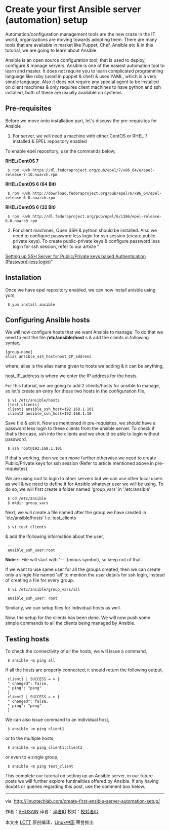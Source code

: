 Create your first Ansible server (automation) setup
======
Automation/configuration management tools are the new craze in the IT world, organizations are moving towards adopting them. There are many tools that are available in market like Puppet, Chef, Ansible etc & in this tutorial, we are going to learn about Ansible.

Ansible is an open source configuration tool; that is used to deploy, configure & manage servers. Ansible is one of the easiest automation tool to learn and master. It does not require you to learn complicated programming language like ruby (used in puppet & chef) & uses YAML, which is a very simple language. Also it does not require any special agent to be installed on client machines & only requires client machines to have python and ssh installed, both of these are usually available on systems.

## Pre-requisites

Before we move onto installation part, let's discuss the pre-requisites for Ansible

  1. For server, we will need a machine with either CentOS or RHEL 7 installed & EPEL repository enabled

To enable epel repository, use the commands below,

 **RHEL/CentOS 7**

```
 $ rpm -Uvh https://dl.fedoraproject.org/pub/epel/7/x86_64/e/epel-release-7-10.noarch.rpm
```

 **RHEL/CentOS 6 (64 Bit)**

```
 $ rpm -Uvh http://download.fedoraproject.org/pub/epel/6/x86_64/epel-release-6-8.noarch.rpm
```

 **RHEL/CentOS 6 (32 Bit)**

```
 $ rpm -Uvh http://dl.fedoraproject.org/pub/epel/6/i386/epel-release-6-8.noarch.rpm
```

  2. For client machines, Open SSH & python should be installed. Also we need to configure password less login for ssh session (create public-private keys). To create public-private keys & configure password less login for ssh session, refer to our article "

[Setting up SSH Server for Public/Private keys based Authentication (Password-less login)][1]"



##  Installation

Once we have epel repository enabled, we can now install anisble using yum,

```
 $ yum install ansible
```

##  Configuring Ansible hosts

We will now configure hosts that we want Ansible to manage. To do that we need to edit the file **/etc/ansible/host** s & add the clients in following syntax,

```
[group-name]
alias ansible_ssh_host=host_IP_address
```

where, alias is the alias name given to hosts we adding & it can be anything,

host_IP_address is where we enter the IP address for the hosts.

For this tutorial, we are going to add 2 clients/hosts for ansible to manage, so let's create an entry for these two hosts in the configuration file,

```
 $ vi /etc/ansible/hosts
 [test_clients]
 client1 ansible_ssh_host=192.168.1.101
 client2 ansible_ssh_host=192.168.1.10
```

Save file & exit it. Now as mentioned in pre-requisites, we should have a password less login to these clients from the ansible server. To check if that's the case, ssh into the clients and we should be able to login without password,

```
 $ ssh root@192.168.1.101
```

If that's working, then we can move further otherwise we need to create Public/Private keys for ssh session (Refer to article mentioned above in pre-requisites).

We are using root to login to other servers but we can use other local users as well & we need to define it for Ansible whatever user we will be using. To do so, we will first create a folder named 'group_vars' in '/etc/ansible'

```
 $ cd /etc/ansible
 $ mkdir group_vars
```

Next, we will create a file named after the group we have created in 'etc/ansible/hosts' i.e. test_clients

```
 $ vi test_clients
```

& add the ifollowing information about the user,

```
 --
 ansible_ssh_user:root
```

 **Note :-** File will start with  '--' (minus symbol), so keep not of that.

If we want to use same user for all the groups created, then we can create only a single file named 'all' to mention the user details for ssh login, instead of creating a file for every group.

```
 $ vi /etc/ansible/group_vars/all
 --
 ansible_ssh_user: root
```

Similarly, we can setup files for individual hosts as well.

Now, the setup for the clients has been done. We will now push some simple commands to all the clients being managed by Ansible.

##  Testing hosts

To check the connectivity of all the hosts, we will issue a command,

```
 $ ansible -m ping all
```

If all the hosts are properly connected, it should return the following output,

```
 client1 | SUCCESS = > {
 " changed": false,
 " ping": "pong"
 }
 client2 | SUCCESS = > {
 " changed": false,
 " ping": "pong"
 }
```

We can also issue command to an individual host,

```
 $ ansible -m ping client1
```

or to the multiple hosts,

```
 $ ansible -m ping client1:client2
```

or even to a single group,

```
 $ ansible -m ping test_client
```

This complete our tutorial on setting up an Ansible server, in our future posts we will further explore funtinalities offered by Ansible. If any having doubts or queries regarding this post, use the comment box below.


--------------------------------------------------------------------------------

via: http://linuxtechlab.com/create-first-ansible-server-automation-setup/

作者：[SHUSAIN][a]
译者：[译者ID](https://github.com/译者ID)
校对：[校对者ID](https://github.com/校对者ID)

本文由 [LCTT](https://github.com/LCTT/TranslateProject) 原创编译，[Linux中国](https://linux.cn/) 荣誉推出

[a]:http://linuxtechlab.com/author/shsuain/
[1]:http://linuxtechlab.com/configure-ssh-server-publicprivate-key/
